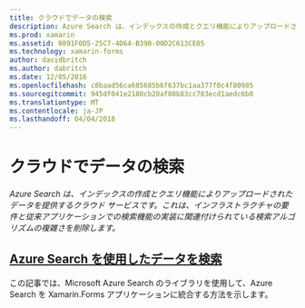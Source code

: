 ```yaml
---
title: クラウドでデータの検索
description: Azure Search は、インデックスの作成とクエリ機能によりアップロードされたデータを提供するクラウド サービスです。 これは、インフラストラクチャの要件と従来アプリケーションでの検索機能の実装に関連付けられている検索アルゴリズムの複雑さを削除します。
ms.prod: xamarin
ms.assetid: 0891F0D5-25C7-4D64-B39B-00D2C613CE05
ms.technology: xamarin-forms
author: davidbritch
ms.author: dabritch
ms.date: 12/05/2016
ms.openlocfilehash: c8baad56ca685685b6f637bc1aa377f0c4f80985
ms.sourcegitcommit: 945df041e2180cb20af08b83cc703ecd1aedc6b0
ms.translationtype: MT
ms.contentlocale: ja-JP
ms.lasthandoff: 04/04/2018
---
```

# <a name="searching-data-in-the-cloud"></a>クラウドでデータの検索

_Azure Search は、インデックスの作成とクエリ機能によりアップロードされたデータを提供するクラウド サービスです。これは、インフラストラクチャの要件と従来アプリケーションでの検索機能の実装に関連付けられている検索アルゴリズムの複雑さを削除します。_

## <a name="searching-data-with-azure-searchazure-searchmd"></a>[Azure Search を使用したデータを検索](azure-search.md)

この記事では、Microsoft Azure Search のライブラリを使用して、Azure Search を Xamarin.Forms アプリケーションに統合する方法を示します。

